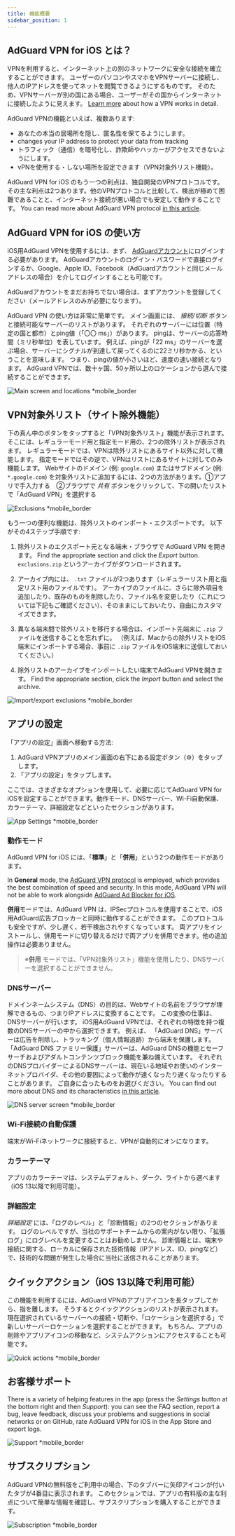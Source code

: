 ```yaml
---
title: 機能概要
sidebar_position: 1
---
```


## AdGuard VPN for iOS とは？

VPNを利用すると、インターネット上の別のネットワークに安全な接続を確立することができます。 ユーザーのパソコンやスマホをVPNサーバーに接続し、他人のIPアドレスを使ってネットを閲覧できるようにするものです。 そのため、VPNサーバーが別の国にある場合、ユーザーがその国からインターネットに接続したように見えます。 [Learn more](/general/how-vpn-works) about how a VPN works in detail.

AdGuard VPNの機能といえば、複数あります:

- あなたの本当の居場所を隠し、匿名性を保てるようにします。
- changes your IP address to protect your data from tracking
- トラフィック（通信）を暗号化し、詐欺師やハッカーがアクセスできないようにします。
- vPNを使用する・しない場所を設定できます（VPN対象外リスト機能）。

AdGuard VPN for iOS のもう一つの利点は、独自開発のVPNプロトコルです。 その主な利点は2つあります。他のVPNプロトコルと比較して、検出が極めて困難であることと、インターネット接続が悪い場合でも安定して動作することです。 You can read more about AdGuard VPN protocol [in this article](/general/adguard-vpn-protocol).

## AdGuard VPN for iOS の使い方

iOS用AdGuard VPNを使用するには、まず、 [AdGuardアカウント](https://my.adguard.com/)にログインする必要があります。 AdGuardアカウントのログイン・パスワードで直接ログインするか、Google、Apple ID、Facebook（AdGuardアカウントと同じメールアドレスの場合）を介してログインすることも可能です。

AdGuardアカウントをまだお持ちでない場合は、まずアカウントを登録してください（メールアドレスのみが必要になります）。

AdGuard VPN の使い方は非常に簡単です。 メイン画面には、 *接続/切断* ボタンと接続可能なサーバーのリストがあります。 それぞれのサーバーには位置（特定の国と都市）とping値（「〇〇 ms」）があります。 pingは、サーバーの応答時間（ミリ秒単位）を表しています。 例えば、pingが「22 ms」のサーバーを選ぶ場合、サーバーにシグナルが到達して戻ってくるのに22ミリ秒かかる、ということを意味します。 つまり、pingの値が小さいほど、速度の速い接続となります。 AdGuard VPNでは、数十ヶ国、50ヶ所以上のロケーションから選んで接続することができます。

![Main screen and locations *mobile_border](https://cdn.adguardvpn.com/content/kb/vpn/ios/1.png?123)

## VPN対象外リスト（サイト除外機能）

下の真ん中のボタンをタップすると「VPN対象外リスト」機能が表示されます。 そこには、レギュラーモード用と指定モード用の、2つの除外リストが表示されます。 レギュラーモードでは、VPNは除外リストにあるサイト以外に対して機能します。 指定モードではその逆で、VPNはリストにあるサイトに対してのみ機能します。 Webサイトのドメイン (例: `google.com`) またはサブドメイン (例: `*.google.com`) を対象外リストに追加するには、2つの方法があります。①アプリで手入力する　②ブラウザで *共有* ボタンをクリックして、下の開いたリストで「AdGuard VPN」を選択する

![Exclusions *mobile_border](https://cdn.adguardvpn.com/content/kb/vpn/ios/2.png?123)

もう一つの便利な機能は、除外リストのインポート・エクスポートです。 以下がその4ステップ手順です:

1. 除外リストのエクスポート元となる端末・ブラウザで AdGuard VPN を開きます。 Find the appropriate section and click the *Export* button. `exclusions.zip` というアーカイブがダウンロードされます。

2. アーカイブ内には、 `.txt` ファイルが2つあります（レギュラーリスト用と指定リスト用のファイルです）。 アーカイブのファイルに、さらに除外項目を追加したり、既存のものを削除したり、ファイル名を変更したり（これについては下記もご確認ください）、そのままにしておいたり、自由にカスタマイズできます。

3. 異なる端末間で除外リストを移行する場合は、インポート先端末に `.zip` ファイルを送信することを忘れずに。 （例えば、Macからの除外リストをiOS端末にインポートする場合、事前に `.zip` ファイルをiOS端末に送信しておいてください。）

4. 除外リストのアーカイブをインポートしたい端末でAdGuard VPNを開きます。 Find the appropriate section, click the *Import* button and select the archive.

![Import/export exclusions *mobile_border](https://cdn.adguardvpn.com/content/kb/vpn/ios/import-export-exclusions.png)

## アプリの設定

「アプリの設定」画面へ移動する方法:

1. AdGuard VPNアプリのメイン画面の右下にある設定ボタン（⚙）をタップします。
2. 「アプリの設定」をタップします。

ここでは、さまざまなオプションを使用して、必要に応じてAdGuard VPN for iOSを設定することができます。動作モード、DNSサーバー、Wi-Fi自動保護、カラーテーマ、詳細設定などといったセクションがあります。

![App Settings *mobile_border](https://cdn.adguardvpn.com/content/kb/vpn/ios/app-settings.png)

### 動作モード

AdGuard VPN for iOS には、「**標準**」と「**併用**」という2つの動作モードがあります。

In **General** mode, the [AdGuard VPN protocol](/general/adguard-vpn-protocol) is employed, which provides the best combination of speed and security. In this mode, AdGuard VPN will not be able to work alongside [AdGuard Ad Blocker for iOS](https://adguard.com/kb/adguard-for-ios/overview/).

**併用**モードでは、AdGuard VPN は、IPSecプロトコルを使用することで、iOS用AdGuard広告ブロッカーと同時に動作することができます。 このプロトコルも安全ですが、少し遅く、若干検出されやすくなっています。 両アプリをインストールし、併用モードに切り替えるだけで両アプリを併用できます。他の追加操作は必要ありません。
> ※**併用** モードでは、「VPN対象外リスト」機能を使用したり、DNSサーバーを選択することができません。

### DNSサーバー

ドメインネームシステム（DNS）の目的は、Webサイトの名前をブラウザが理解できるもの、つまりIPアドレスに変換することです。 この変換の仕事は、DNSサーバーが行います。 iOS用AdGuard VPNでは、それぞれの特徴を持つ複数のDNSサーバーの中から選択できます。 例えば、 「AdGuard DNS」サーバーは広告を削除し、トラッキング（個人情報追跡）から端末を保護します。「AdGuard DNS ファミリー保護」サーバーは、AdGuard DNSの機能とセーフサーチおよびアダルトコンテンツブロック機能を兼ね備えています。 それぞれのDNSプロバイダーによるDNSサーバーは、現在いる地域やお使いのインターネットプロバイダ、その他の要因によって動作が速くなったり遅くなったりすることがあります。 ご自身に合ったものをお選びください。 You can find out more about DNS and its characteristics [in this article](https://adguard-dns.io/kb/general/dns-filtering/#what-is-dns).

![DNS server screen *mobile_border](https://cdn.adguardvpn.com/content/kb/vpn/ios/dns-server.png)

### Wi-Fi接続の自動保護

端末がWi-Fiネットワークに接続すると、VPNが自動的にオンになります。

### カラーテーマ

アプリのカラーテーマは、システムデフォルト、ダーク、ライトから選べます（iOS 13以降で利用可能）。

### 詳細設定

*詳細設定* には、「ログのレベル」と「診断情報」の2つのセクションがあります。 ログのレベルですが、当社のサポートチームからの案内がない限り、「拡張ログ」にログレベルを変更することはお勧めしません。 診断情報とは、端末や接続に関する、ローカルに保存された技術情報（IPアドレス、ID、pingなど）で、技術的な問題が発生した場合に当社に送信されることがあります。

## クイックアクション（iOS 13以降で利用可能）

この機能を利用するには、AdGuard VPNのアプリアイコンを長タップしてから、指を離します。 そうするとクイックアクションのリストが表示されます。現在選択されているサーバーへの接続・切断や、「ロケーションを選択する」で新しいサーバーロケーションを選択することができます。 もちろん、アプリの削除やアプリアイコンの移動など、システムアクションにアクセスすることも可能です。

![Quick actions *mobile_border](https://cdn.adguardvpn.com/content/kb/vpn/ios/quick-actions.png)

## お客様サポート

There is a variety of helping features in the app (press the *Settings* button at the bottom right and then *Support*): you can see the FAQ section, report a bug, leave feedback, discuss your problems and suggestions in social networks or on GitHub, rate AdGuard VPN for iOS in the App Store and export logs.

![Support *mobile_border](https://cdn.adguardvpn.com/content/kb/vpn/ios/support.png)

## サブスクリプション

AdGuard VPNの無料版をご利用中の場合、下のタブバーに矢印アイコンが付いたタブが4番目に表示されます。 このセクションでは、アプリの有料版の主な利点について簡単な情報を確認し、サブスクリプションを購入することができます。

![Subscription *mobile_border](https://cdn.adguardvpn.com/content/kb/vpn/ios/subscription_en.png)
